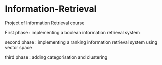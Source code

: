 # Information-Retrieval
Project of Information Retrieval course


First phase :
implementing a boolean information retrieval system

second phase :
implementing a ranking information retrieval system using vector space

third phase :
adding categorisation and clustering

